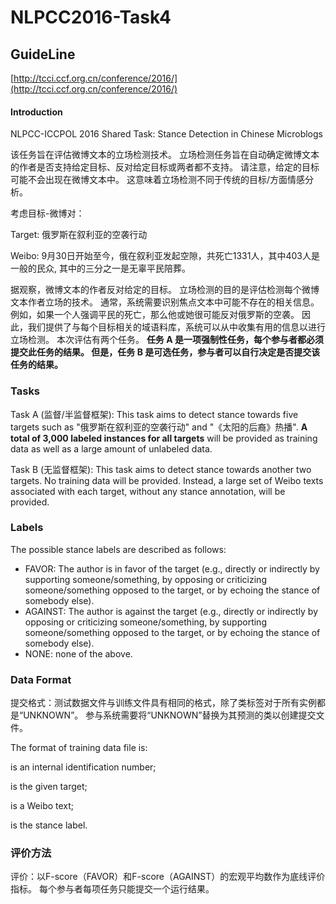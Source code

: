 # NLPCC2016-Task4

## GuideLine

[http://tcci.ccf.org.cn/conference/2016/](http://tcci.ccf.org.cn/conference/2016/)

#### Introduction

NLPCC-ICCPOL 2016 Shared Task: Stance Detection in Chinese Microblogs

该任务旨在评估微博文本的立场检测技术。 立场检测任务旨在自动确定微博文本的作者是否支持给定目标、反对给定目标或两者都不支持。 请注意，给定的目标可能不会出现在微博文本中。 这意味着立场检测不同于传统的目标/方面情感分析。



考虑目标-微博对：

Target: 俄罗斯在叙利亚的空袭行动 

Weibo: 9月30日开始至今，俄在叙利亚发起空隙，共死亡1331人，其中403人是一般的民众, 其中的三分之一是无辜平民陪葬。 

据观察，微博文本的作者反对给定的目标。 立场检测的目的是评估检测每个微博文本作者立场的技术。 通常，系统需要识别焦点文本中可能不存在的相关信息。 例如，如果一个人强调平民的死亡，那么他或她很可能反对俄罗斯的空袭。 因此，我们提供了与每个目标相关的域语料库，系统可以从中收集有用的信息以进行立场检测。 本次评估有两个任务。 **任务 A 是一项强制性任务，每个参与者都必须提交此任务的结果。 但是，任务 B 是可选任务，参与者可以自行决定是否提交该任务的结果。**



### Tasks

Task A (监督/半监督框架): This task aims to detect stance towards five targets such as "俄罗斯在叙利亚的空袭行动" and "《太阳的后裔》热播". **A total of 3,000 labeled instances for all targets** will be provided as training data as well as a large amount of unlabeled data. 



Task B (无监督框架): This task aims to detect stance towards another two targets. No training data will be provided. Instead, a large set of Weibo texts associated with each target, without any stance annotation, will be provided. 



### Labels

The possible stance labels are described as follows: 

- FAVOR: The author is in favor of the target (e.g., directly or indirectly by supporting someone/something, by opposing or criticizing someone/something opposed to the target, or by echoing the stance of somebody else).  
- AGAINST: The author is against the target (e.g., directly or indirectly by opposing or criticizing someone/something, by supporting someone/something opposed to the target, or by echoing the stance of somebody else).  
- NONE: none of the above. 



### Data Format

提交格式：测试数据文件与训练文件具有相同的格式，除了类标签对于所有实例都是“UNKNOWN”。 参与系统需要将“UNKNOWN”替换为其预测的类以创建提交文件。



The format of training data file is: 

<ID> <tab> <Target> <tab> <Weibo> <tab> <Stance> 

<ID> is an internal identification number; 

<Target> is the given target; 

<Tweet> is a Weibo text; 

<Stance> is the stance label. 



### 评价方法

评价：以F-score（FAVOR）和F-score（AGAINST）的宏观平均数作为底线评价指标。 每个参与者每项任务只能提交一个运行结果。

